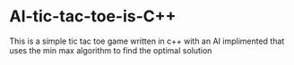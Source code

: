# AI-tic-tac-toe-is-C++
This is a simple tic tac toe game written in c++ with an AI implimented that uses the min max algorithm to find the optimal solution
